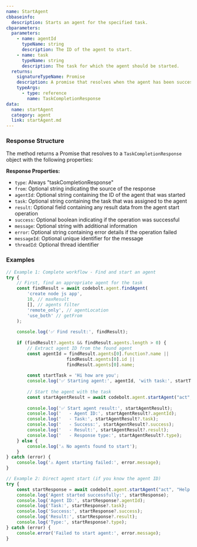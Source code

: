 ```yaml
---
name: StartAgent
cbbaseinfo:
  description: Starts an agent for the specified task.
cbparameters:
  parameters:
    - name: agentId
      typeName: string
      description: The ID of the agent to start.
    - name: task
      typeName: string
      description: The task for which the agent should be started.
  returns:
    signatureTypeName: Promise
    description: A promise that resolves when the agent has been successfully started.
    typeArgs:
      - type: reference
        name: TaskCompletionResponse
data:
  name: startAgent
  category: agent
  link: startAgent.md
---
```

<CBBaseInfo/>
<CBParameters/>

### Response Structure

The method returns a Promise that resolves to a `TaskCompletionResponse` object with the following properties:

**Response Properties:**
- `type`: Always "taskCompletionResponse"
- `from`: Optional string indicating the source of the response
- `agentId`: Optional string containing the ID of the agent that was started
- `task`: Optional string containing the task that was assigned to the agent
- `result`: Optional field containing any result data from the agent start operation
- `success`: Optional boolean indicating if the operation was successful
- `message`: Optional string with additional information
- `error`: Optional string containing error details if the operation failed
- `messageId`: Optional unique identifier for the message
- `threadId`: Optional thread identifier

### Examples

```js
// Example 1: Complete workflow - Find and start an agent
try {
    // First, find an appropriate agent for the task
    const findResult = await codebolt.agent.findAgent(
        'create node js app',
        10, // maxResult
        [], // agents filter
        'remote_only', // agentLocation
        'use_both' // getFrom
    );
    
    console.log('✅ Find result:', findResult);
    
    if (findResult?.agents && findResult.agents.length > 0) {
        // Extract agent ID from the found agent
        const agentId = findResult.agents[0].function?.name || 
                       findResult.agents[0].id || 
                       findResult.agents[0].name;
        
        const startTask = 'Hi how are you';
        console.log('✅ Starting agent:', agentId, 'with task:', startTask);
        
        // Start the agent with the task
        const startAgentResult = await codebolt.agent.startAgent("act", startTask);
        
        console.log('✅ Start agent result:', startAgentResult);
        console.log('   - Agent ID:', startAgentResult?.agentId);
        console.log('   - Task:', startAgentResult?.task);
        console.log('   - Success:', startAgentResult?.success);
        console.log('   - Result:', startAgentResult?.result);
        console.log('   - Response type:', startAgentResult?.type);
    } else {
        console.log('⚠️ No agents found to start');
    }
} catch (error) {
    console.log('⚠️ Agent starting failed:', error.message);
}

// Example 2: Direct agent start (if you know the agent ID)
try {
    const startResponse = await codebolt.agent.startAgent("act", "Help me with data analysis");
    console.log('Agent started successfully:', startResponse);
    console.log('Agent ID:', startResponse?.agentId);
    console.log('Task:', startResponse?.task);
    console.log('Success:', startResponse?.success);
    console.log('Result:', startResponse?.result);
    console.log('Type:', startResponse?.type);
} catch (error) {
    console.error('Failed to start agent:', error.message);
}

```